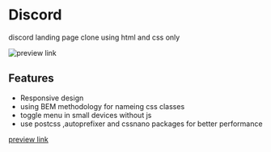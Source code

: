 # Discord

discord landing page clone using html and css only


![preview link](./assets/images/rm-discord.png)

## Features

- Responsive design
- using BEM methodology for nameing css classes
- toggle menu in small devices without js
- use postcss ,autoprefixer and cssnano packages for better performance

[preview link](https://landing-page-discord.vercel.app/)


